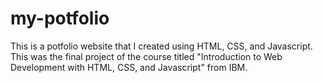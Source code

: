 # my-potfolio
This is a potfolio website that I created using HTML, CSS, and Javascript.
This was the final project of the course titled "Introduction to Web Development with HTML, CSS, and Javascript" from IBM.
